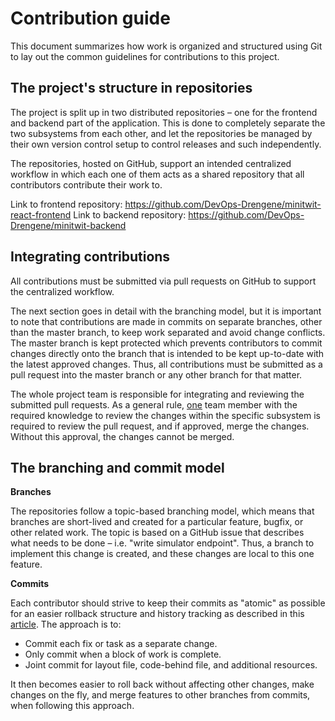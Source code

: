 # Contribution guide

This document summarizes how work is organized and structured using Git to lay out the common guidelines for contributions to this project.

## The project's structure in repositories

The project is split up in two distributed repositories – one for the frontend and backend part of the application. This is done to completely separate the two subsystems from each other, and let the repositories be managed by their own version control setup to control releases and such independently.

The repositories, hosted on GitHub, support an intended centralized workflow in which each one of them acts as a shared repository that all contributors contribute their work to.

Link to frontend repository: https://github.com/DevOps-Drengene/minitwit-react-frontend
Link to backend repository: https://github.com/DevOps-Drengene/minitwit-backend

## Integrating contributions

All contributions must be submitted via pull requests on GitHub to support the centralized workflow.

The next section goes in detail with the branching model, but it is important to note that contributions are made in commits on separate branches, other than the master branch, to keep work separated and avoid change conflicts. The master branch is kept protected which prevents contributors to commit changes directly onto the branch that is intended to be kept up-to-date with the latest approved changes.
Thus, all contributions must be submitted as a pull request into the master branch or any other branch for that matter.

The whole project team is responsible for integrating and reviewing the submitted pull requests.
As a general rule, <u>one</u> team member with the required knowledge to review the changes within the specific subsystem is required to review the pull request, and if approved, merge the changes. Without this approval, the changes cannot be merged.

## The branching and commit model

**Branches**

The repositories follow a topic-based branching model, which means that branches are short-lived and created for a particular feature, bugfix, or other related work.
The topic is based on a GitHub issue that describes what needs to be done – i.e. "write simulator endpoint". Thus, a branch to implement this change is created, and these changes are local to this one feature.

**Commits**

Each contributor should strive to keep their commits as "atomic" as possible for an easier rollback structure and history tracking as described in this [article](https://www.freshconsulting.com/atomic-commits/). The approach is to:

* Commit each fix or task as a separate change.
* Only commit when a block of work is complete.
* Joint commit for layout file, code-behind file, and additional resources.

It then becomes easier to roll back without affecting other changes, make changes on the fly, and merge features to other branches from commits, when following this approach.